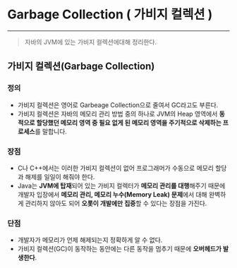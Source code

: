 # Garbage Collection ( 가비지 컬렉션 )

---

>자바의 JVM에 있는 가비지 컬렉션에대해 정리한다.  

##  가비지 컬렉션(Garbage Collection)

### 정의

- 가비지 컬렉션은 영어로 Garbeage Collection으로 줄여서 GC라고도 부른다.
- 가비지 컬렉션은 자바의 메모리 관리 방법 중의 하나로 JVM의 Heap 영역에서 **동적으로 할당했던 메모리 영역 중 필요 없게 된 메모리 영역을 주기적으로 삭제하는 프로세스**를 말합니다.

### 장점

- C나 C++에서는 이러한 가비지 컬렉션이 없어 프로그래머가 수동으로 메모리 할당과 해제를 일일이 해줘야 한다.
- Java는 **JVM에 탑재**되어 있는 가비지 컬렉터가 **메모리 관리를 대행**해주기 때문에 개발자 입장에서 **메모리 관리, 메모리 누수(Memory Leak) 문제**에서 대해 완벽하게 관리하지 않아도 되어 **오롯이 개발에만 집중**할 수 있다는 장점을 가진다. 

### 단점

- 개발자가 메모리가 언제 해제되는지 정확하게 알 수 없다.
- 가비지 컬렉션(GC)이 동작하는 동안에는 다른 동작을 멈추기 때문에 **오버헤드가 발생한다**.